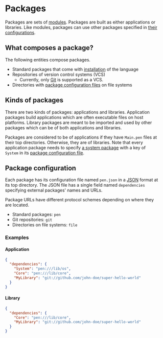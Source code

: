 # Packages

Packages are sets of [modules](/references/language/modules.md). Packages are built as either applications or libraries. Like modules, packages can use other packages specified in [their configurations](#package-configuration).

## What composes a package?

The following entities compose packages.

- Standard packages that come with [installation](/guides/install.md) of the language
- Repositories of version control systems (VCS)
  - Currently, only [Git](https://git-scm.com/) is supported as a VCS.
- Directories with [package configuration files](#package-configuration) on file systems

## Kinds of packages

There are two kinds of packages: applications and libraries. Application packages build applications which are often executable files on host platforms. Library packages are meant to be imported and used by other packages which can be of both applications and libraries.

Packages are considered to be of applications if they have `Main.pen` files at their top directories. Otherwise, they are of libraries. Note that every application package needs to specify [a system package](/advanced-features/system-injection.md#system-packages) with a key of `System` in its [package configuration file](#package-configuration).

## Package configuration

Each package has its configuration file named `pen.json` in a [JSON](https://www.json.org/json-en.html) format at its top directory. The JSON file has a single field named `dependencies` specifying external packages' names and URLs.

Package URLs have different protocol schemes depending on where they are located.

- Standard packages: `pen`
- Git repositories: `git`
- Directories on file systems: `file`

### Examples

#### Application

```json
{
  "dependencies": {
    "System": "pen:///lib/os",
    "Core": "pen:///lib/core",
    "MyLibrary": "git://github.com/john-doe/super-hello-world"
  }
}
```

#### Library

```json
{
  "dependencies": {
    "Core": "pen:///lib/core",
    "MyLibrary": "git://github.com/john-doe/super-hello-world"
  }
}
```
